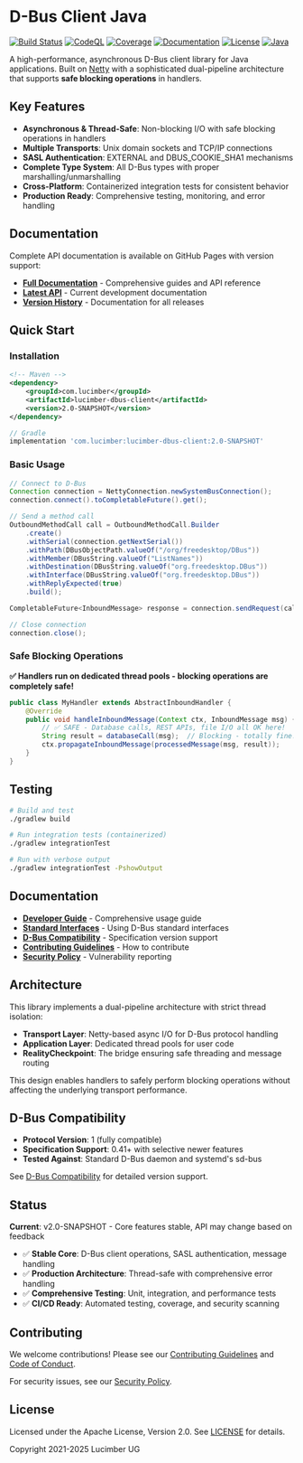 # D-Bus Client Java

[![Build Status](https://github.com/lucimber/dbus-client-java/workflows/Continuous%20Integration/badge.svg)](https://github.com/lucimber/dbus-client-java/actions)
[![CodeQL](https://github.com/lucimber/dbus-client-java/workflows/Code%20Analysis/badge.svg)](https://github.com/lucimber/dbus-client-java/actions)
[![Coverage](https://img.shields.io/endpoint?url=https://lucimber.github.io/dbus-client-java/coverage-badge.json)](https://lucimber.github.io/dbus-client-java/latest/coverage/)
[![Documentation](https://img.shields.io/badge/docs-GitHub%20Pages-blue.svg)](https://lucimber.github.io/dbus-client-java/)
[![License](https://img.shields.io/badge/License-Apache%202.0-blue.svg)](https://opensource.org/licenses/Apache-2.0)
[![Java](https://img.shields.io/badge/Java-17+-orange.svg)](https://www.oracle.com/java/technologies/javase/jdk17-archive-downloads.html)

A high-performance, asynchronous D-Bus client library for Java applications. Built on [Netty](https://netty.io) with a sophisticated dual-pipeline architecture that supports **safe blocking operations** in handlers.

## Key Features

- **Asynchronous & Thread-Safe**: Non-blocking I/O with safe blocking operations in handlers
- **Multiple Transports**: Unix domain sockets and TCP/IP connections
- **SASL Authentication**: EXTERNAL and DBUS_COOKIE_SHA1 mechanisms
- **Complete Type System**: All D-Bus types with proper marshalling/unmarshalling
- **Cross-Platform**: Containerized integration tests for consistent behavior
- **Production Ready**: Comprehensive testing, monitoring, and error handling

## Documentation

Complete API documentation is available on GitHub Pages with version support:

- **[Full Documentation](https://lucimber.github.io/dbus-client-java/)** - Comprehensive guides and API reference
- **[Latest API](https://lucimber.github.io/dbus-client-java/latest/)** - Current development documentation
- **[Version History](https://lucimber.github.io/dbus-client-java/)** - Documentation for all releases

## Quick Start

### Installation

```xml
<!-- Maven -->
<dependency>
    <groupId>com.lucimber</groupId>
    <artifactId>lucimber-dbus-client</artifactId>
    <version>2.0-SNAPSHOT</version>
</dependency>
```

```gradle
// Gradle
implementation 'com.lucimber:lucimber-dbus-client:2.0-SNAPSHOT'
```

### Basic Usage

```java
// Connect to D-Bus
Connection connection = NettyConnection.newSystemBusConnection();
connection.connect().toCompletableFuture().get();

// Send a method call
OutboundMethodCall call = OutboundMethodCall.Builder
    .create()
    .withSerial(connection.getNextSerial())
    .withPath(DBusObjectPath.valueOf("/org/freedesktop/DBus"))
    .withMember(DBusString.valueOf("ListNames"))
    .withDestination(DBusString.valueOf("org.freedesktop.DBus"))
    .withInterface(DBusString.valueOf("org.freedesktop.DBus"))
    .withReplyExpected(true)
    .build();

CompletableFuture<InboundMessage> response = connection.sendRequest(call);

// Close connection
connection.close();
```

### Safe Blocking Operations

**✅ Handlers run on dedicated thread pools - blocking operations are completely safe!**

```java
public class MyHandler extends AbstractInboundHandler {
    @Override
    public void handleInboundMessage(Context ctx, InboundMessage msg) {
        // ✅ SAFE - Database calls, REST APIs, file I/O all OK here!
        String result = databaseCall(msg);  // Blocking - totally fine!
        ctx.propagateInboundMessage(processedMessage(msg, result));
    }
}
```

## Testing

```bash
# Build and test
./gradlew build

# Run integration tests (containerized)
./gradlew integrationTest

# Run with verbose output
./gradlew integrationTest -PshowOutput
```

## Documentation

- **[Developer Guide](docs/developer-guide.md)** - Comprehensive usage guide
- **[Standard Interfaces](docs/standard-interfaces.md)** - Using D-Bus standard interfaces
- **[D-Bus Compatibility](docs/dbus-compatibility.md)** - Specification version support
- **[Contributing Guidelines](CONTRIBUTING.md)** - How to contribute
- **[Security Policy](SECURITY.md)** - Vulnerability reporting

## Architecture

This library implements a dual-pipeline architecture with strict thread isolation:

- **Transport Layer**: Netty-based async I/O for D-Bus protocol handling
- **Application Layer**: Dedicated thread pools for user code
- **RealityCheckpoint**: The bridge ensuring safe threading and message routing

This design enables handlers to safely perform blocking operations without affecting the underlying transport performance.

## D-Bus Compatibility

- **Protocol Version**: 1 (fully compatible)
- **Specification Support**: 0.41+ with selective newer features
- **Tested Against**: Standard D-Bus daemon and systemd's sd-bus

See [D-Bus Compatibility](docs/dbus-compatibility.md) for detailed version support.

## Status

**Current**: v2.0-SNAPSHOT - Core features stable, API may change based on feedback

- ✅ **Stable Core**: D-Bus client operations, SASL authentication, message handling
- ✅ **Production Architecture**: Thread-safe with comprehensive error handling
- ✅ **Comprehensive Testing**: Unit, integration, and performance tests
- ✅ **CI/CD Ready**: Automated testing, coverage, and security scanning

## Contributing

We welcome contributions! Please see our [Contributing Guidelines](CONTRIBUTING.md) and [Code of Conduct](CODE_OF_CONDUCT.md).

For security issues, see our [Security Policy](SECURITY.md).

## License

Licensed under the Apache License, Version 2.0. See [LICENSE](LICENSE) for details.

Copyright 2021-2025 Lucimber UG